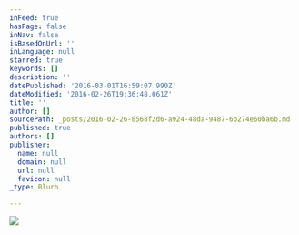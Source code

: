 ```yaml
---
inFeed: true
hasPage: false
inNav: false
isBasedOnUrl: ''
inLanguage: null
starred: true
keywords: []
description: ''
datePublished: '2016-03-01T16:59:07.990Z'
dateModified: '2016-02-26T19:36:48.061Z'
title: ''
author: []
sourcePath: _posts/2016-02-26-8568f2d6-a924-48da-9487-6b274e60ba6b.md
published: true
authors: []
publisher:
  name: null
  domain: null
  url: null
  favicon: null
_type: Blurb

---
```

![](https://the-grid-user-content.s3-us-west-2.amazonaws.com/ed8ca9d3-4c8b-4a51-83b1-9e784ddcecb8.jpg)